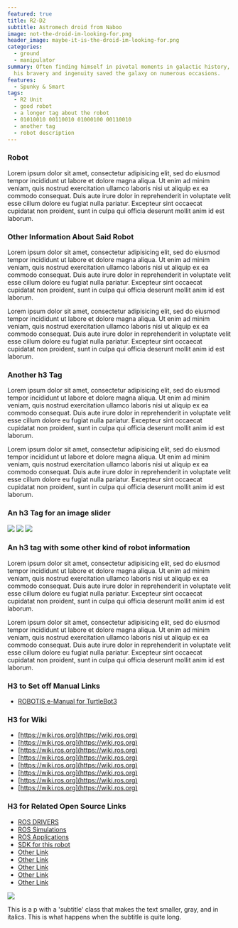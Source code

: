 ```yaml
---
featured: true
title: R2-D2
subtitle: Astromech droid from Naboo
image: not-the-droid-im-looking-for.png
header_image: maybe-it-is-the-droid-im-looking-for.png
categories:
  - ground
  - manipulator
summary: Often finding himself in pivotal moments in galactic history,
  his bravery and ingenuity saved the galaxy on numerous occasions.
features:
  - Spunky & Smart
tags:
  - R2 Unit
  - good robot
  - a longer tag about the robot
  - 01010010 00110010 01000100 00110010
  - another tag
  - robot description
---
```


### Robot

Lorem ipsum dolor sit amet, consectetur adipisicing elit, sed do eiusmod tempor incididunt ut labore et dolore magna aliqua. Ut enim ad minim veniam, quis nostrud exercitation ullamco laboris nisi ut aliquip ex ea commodo consequat. Duis aute irure dolor in reprehenderit in voluptate velit esse cillum dolore eu fugiat nulla pariatur. Excepteur sint occaecat cupidatat non proident, sunt in culpa qui officia deserunt mollit anim id est laborum.

### Other Information About Said Robot

Lorem ipsum dolor sit amet, consectetur adipisicing elit, sed do eiusmod tempor incididunt ut labore et dolore magna aliqua. Ut enim ad minim veniam, quis nostrud exercitation ullamco laboris nisi ut aliquip ex ea commodo consequat. Duis aute irure dolor in reprehenderit in voluptate velit esse cillum dolore eu fugiat nulla pariatur. Excepteur sint occaecat cupidatat non proident, sunt in culpa qui officia deserunt mollit anim id est laborum.

Lorem ipsum dolor sit amet, consectetur adipisicing elit, sed do eiusmod tempor incididunt ut labore et dolore magna aliqua. Ut enim ad minim veniam, quis nostrud exercitation ullamco laboris nisi ut aliquip ex ea commodo consequat. Duis aute irure dolor in reprehenderit in voluptate velit esse cillum dolore eu fugiat nulla pariatur. Excepteur sint occaecat cupidatat non proident, sunt in culpa qui officia deserunt mollit anim id est laborum.

### Another h3 Tag

Lorem ipsum dolor sit amet, consectetur adipisicing elit, sed do eiusmod tempor incididunt ut labore et dolore magna aliqua. Ut enim ad minim veniam, quis nostrud exercitation ullamco laboris nisi ut aliquip ex ea commodo consequat. Duis aute irure dolor in reprehenderit in voluptate velit esse cillum dolore eu fugiat nulla pariatur. Excepteur sint occaecat cupidatat non proident, sunt in culpa qui officia deserunt mollit anim id est laborum.

Lorem ipsum dolor sit amet, consectetur adipisicing elit, sed do eiusmod tempor incididunt ut labore et dolore magna aliqua. Ut enim ad minim veniam, quis nostrud exercitation ullamco laboris nisi ut aliquip ex ea commodo consequat. Duis aute irure dolor in reprehenderit in voluptate velit esse cillum dolore eu fugiat nulla pariatur. Excepteur sint occaecat cupidatat non proident, sunt in culpa qui officia deserunt mollit anim id est laborum.

### An h3 Tag for an image slider

<div id="description-image-slider" class="owl-carousel owl-theme">
  <img class="item" src="/images/robot-face.png" />
  <img class="item" src="/images/robot.png" />
  <img class="item" src="/images/drone.png" />
</div>

### An h3 tag with some other kind of robot information

Lorem ipsum dolor sit amet, consectetur adipisicing elit, sed do eiusmod tempor incididunt ut labore et dolore magna aliqua. Ut enim ad minim veniam, quis nostrud exercitation ullamco laboris nisi ut aliquip ex ea commodo consequat. Duis aute irure dolor in reprehenderit in voluptate velit esse cillum dolore eu fugiat nulla pariatur. Excepteur sint occaecat cupidatat non proident, sunt in culpa qui officia deserunt mollit anim id est laborum.

Lorem ipsum dolor sit amet, consectetur adipisicing elit, sed do eiusmod tempor incididunt ut labore et dolore magna aliqua. Ut enim ad minim veniam, quis nostrud exercitation ullamco laboris nisi ut aliquip ex ea commodo consequat. Duis aute irure dolor in reprehenderit in voluptate velit esse cillum dolore eu fugiat nulla pariatur. Excepteur sint occaecat cupidatat non proident, sunt in culpa qui officia deserunt mollit anim id est laborum.

### H3 to Set off Manual Links

- [ROBOTIS e-Manual for TurtleBot3](#)

### H3 for Wiki

- [https://wiki.ros.org](https://wiki.ros.org)
- [https://wiki.ros.org](https://wiki.ros.org)
- [https://wiki.ros.org](https://wiki.ros.org)
- [https://wiki.ros.org](https://wiki.ros.org)
- [https://wiki.ros.org](https://wiki.ros.org)
- [https://wiki.ros.org](https://wiki.ros.org)
- [https://wiki.ros.org](https://wiki.ros.org)
- [https://wiki.ros.org](https://wiki.ros.org)

### H3 for Related Open Source Links

- [ROS DRIVERS](#)
- [ROS Simulations](#)
- [ROS Applications](#)
- [SDK for this robot](#)
- [Other Link](#)
- [Other Link](#)
- [Other Link](#)
- [Other Link](#)
- [Other Link](#)

<div class="image-large">
  <img src="/images/quadcopter.png" />
</div>
<p class="subtitle">
  This is a p with a 'subtitle' class that makes the text smaller, gray, and in italics. This is what happens when the subtitle is
  quite long.
</p>
